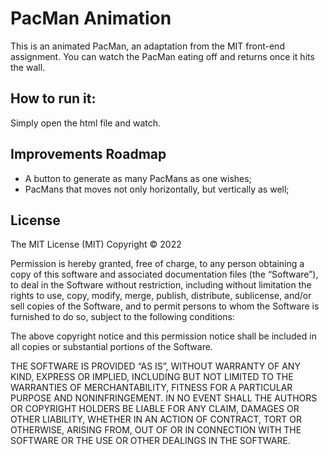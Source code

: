 # PacMan Animation
This is an animated PacMan, an adaptation from the MIT front-end assignment. You can watch the PacMan eating off and returns once it hits the wall.
## How to run it:
Simply open the html file and watch.
## Improvements Roadmap
- A button to generate as many PacMans as one wishes;
- PacMans that moves not only horizontally, but vertically as well;

## License
The MIT License (MIT)
Copyright © 2022 <Wang Daoyuan>

Permission is hereby granted, free of charge, to any person obtaining a copy of this software and associated documentation files (the “Software”), to deal in the Software without restriction, including without limitation the rights to use, copy, modify, merge, publish, distribute, sublicense, and/or sell copies of the Software, and to permit persons to whom the Software is furnished to do so, subject to the following conditions:

The above copyright notice and this permission notice shall be included in all copies or substantial portions of the Software.

THE SOFTWARE IS PROVIDED “AS IS”, WITHOUT WARRANTY OF ANY KIND, EXPRESS OR IMPLIED, INCLUDING BUT NOT LIMITED TO THE WARRANTIES OF MERCHANTABILITY, FITNESS FOR A PARTICULAR PURPOSE AND NONINFRINGEMENT. IN NO EVENT SHALL THE AUTHORS OR COPYRIGHT HOLDERS BE LIABLE FOR ANY CLAIM, DAMAGES OR OTHER LIABILITY, WHETHER IN AN ACTION OF CONTRACT, TORT OR OTHERWISE, ARISING FROM, OUT OF OR IN CONNECTION WITH THE SOFTWARE OR THE USE OR OTHER DEALINGS IN THE SOFTWARE.
